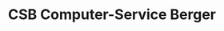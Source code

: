 ---
title: "CSB Computer-Service Berger"
url: /klingenberg/csb-computer-service-berger/
shop: Computer
---